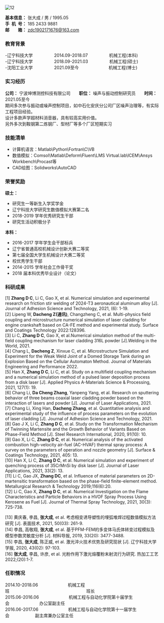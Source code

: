 
![12](https://user-images.githubusercontent.com/62428819/122177026-cbe43600-ceb7-11eb-820d-5790bc7d6075.jpg)

**基本信息：** 张大成 / 男 / 1995.05<br/>
**手&ensp;机&ensp;号：** 185 2433 9881<br/>
**邮&emsp;&emsp;箱：** zdc1902171676@163.com<br/>

<h3>教育背景</h3>

-辽宁科技大学&emsp;&emsp;&emsp;&emsp;&emsp;2014.09-2018.07&emsp;&emsp;&emsp;&emsp;&emsp;机械工程(本科)<br/>
-辽宁科技大学&emsp;&emsp;&emsp;&emsp;&emsp;2018.09-2021.03&emsp;&emsp;&emsp;&emsp;&emsp;机械工程(硕士)<br/>
-沈阳工业大学&emsp;&emsp;&emsp;&emsp;&emsp;2021.09至今&emsp;&emsp;&emsp;&emsp;&emsp;&emsp;&emsp;机械工程(博士)
  
<h3>实习经历</h3>

**公司：** 宁波坤博测控科技有限公司&emsp;&emsp;**职位：** 噪声与振动控制研究员&emsp;&emsp;**时间：** 2021.05至今<br/>
  期间多次参与振动或噪声控制项目，如中石化安庆分公司厂区噪声治理等，有实际工程项目经验。<br/>
  设计多款声学超材料消音器，具有较高实用价值。<br/>
  另外多次到鞍钢第二炼钢厂、型材厂等多个厂区短期实习

<h3>技能清单</h3>

- 计算机语言：Matlab\Python\Fortran\C\VB
- 数值模拟：Comsol\Matlab\Deform\Fluent\LMS Virtual.lab\ICEM\Ansys Workbench\Procast等
- CAD绘图：Solidworks\AutoCAD

<h3>荣誉奖励</h3> 

**硕士：** <br/>

- 研究生一等新生入学奖学金<br/>
- 辽宁科技大学研究生数值模拟大赛第二名 <br/>
- 2018-2019 学年优秀研究生干部<br/>
- 研究生活动积极分子

**本科：** <br/>

- 2016-2017 学年学生会干部标兵<br/>
- 辽宁省普通高校机械设计创新大赛二等奖  <br/>
- 第七届全国大学生机械设计大赛二等奖
- 校优秀学生干部  <br/>
- 2014-2015 学年社会工作骨干奖<br/>
- 2018 届本科优秀毕业设计（论文）<br/>

<h3>科研成果</h3>  

[1]	**Zhang D C**, Li C, Gao X, et al. Numerical simulation and experimental research on friction stir welding of 2024-T3 aeronautical aluminum alloy [J]. Journal of Adhesion Science and Technology, 2021, (6): 1-19.<br/>
[2] Lipeng W, **Dacheng Z(通讯)**, Changzheng C, et al. Multi-physics field coupling and microstructure numerical simulation of laser cladding for engine crankshaft based on CA-FE method and experimental study. Surface and Coatings Technology 2022:128396.<br/>
[3] Li C, **Zhang D C**, Gao X, et al.Numerical simulation method of the multi-field coupling mechanism for laser cladding 316L powder [J].Welding in the World, 2021.<br/>
[4] Chang L, **Dacheng Z**, Xinxue C, et al. Microstructure Simulation and Experiment for the Weak Weld Joint of a Domed Storage Tank during an Explosion Based on the Cellular Automaton Method. Journal of Materials Engineering and Performance 2022.<br/>
[5]	Han X, **Zhang D C**, Li C, et al. Study on a multifield coupling mechanism and a numerical simulation method of a pulsed laser deposition process from a disk laser [J]. Applied Physics A-Materials Science & Processing, 2021, 127(1): 19.<br/>
[6]  Chang Li, **Da Cheng Zhang**, Yanpeng Yang, et al. Research on sputtering behavior of three beams coaxial laser cladding powder based on the interaction of lasers and powder [J]. Journal of Laser Applications, 2021.<br/>
[7] Chang Li, Xing Han, **Dacheng Zhang**, et al. Quantitative analysis and experimental study of the influence of process parameters on the evolution of laser cladding [J]. Journal of Adhesion Science and Technology, 2021.<br/>
[8]	Gao J X, Li C, **Zhang D C**, et al. Study on the Transformation Mechanism of Twinning Martensite and the Growth Behavior of Variants Based on Phase-Field Method [J]. Steel Research International, 2020, 91(10): 10.<br/>
[9]	Gao X, Li C, **Zhang D C**, et al. Numerical analysis of the activated combustion high-velocity air-fuel (AC-HVAF) thermal spray process: A survey on the parameters of operation and nozzle geometry [J]. Surface & Coatings Technology, 2021, 405: 13.<br/>
[10]	Han X, Li C, **Zhang D C**, et al. Numerical simulation and experiment of quenching process of 35CrMnSi by disk laser [J]. Journal of Laser Applications, 2021, 33(2): 13.<br/>
[11] Li C, Gao JX, **Zhang DC**, et al. Influence of material parameters on 2D-martensitic transformation based on the phase-field finite-element method. Metallurgical Research & Technology 2019;116(6):20.<br/>
[12]	Li C, Gao X, **Zhang D C**, et al. Numerical Investigation on the Flame Characteristics and Particle Behaviors in a HVOF Spray Process Using Kerosene as Fuel [J]. Journal of Thermal Spray Technology, 2021, 30(3): 725-738.<br/>

[13] 黄庆春, 李昌, **张大成**, et al. 考虑相变诱导塑性的埋弧堆焊过程数值模拟方法研究 [J]. 表面技术, 2021, 50(03): 261-9.<br/>
[14] 李昌, 高敬翔, **张大成**, et al. 基于PFM-FEM的多变体马氏体转变过程模拟及模型参数灵敏度分析 [J]. 材料导报, 2019, 33(20): 3477-3488.<br/>
[15] 李昌, **张大成**, 陈正威, et al. 激光淬火技术优势及研究现状 [J]. 辽宁科技大学学报, 2020, 43(02): 97-103.<br/>
[16] **张大成**, 李昌, 许彦, et al. 光粉作用下激光熔覆粉末射流行为研究. 热加工工艺 2022;(20):1-7.<br/>


<h3>任职情况</h3>  

2014.10-2018.06&emsp;&emsp;&emsp;&emsp;&emsp;&emsp;&emsp;机械工程班&emsp;&emsp;&emsp;&emsp;&emsp;&emsp;&emsp;&emsp;&emsp;&emsp;&emsp;&emsp;&emsp;&emsp;&emsp;&emsp;&emsp;&emsp;班长<br/>
2015.06-2016.06&emsp;&emsp;&emsp;&emsp;&emsp;&emsp;&emsp;机械工程与自动化学院第十届学生会&emsp;&emsp;&emsp;&emsp;&emsp;&emsp;&emsp;办公室副主任 <br/>
2016.06-2017.06&emsp;&emsp;&emsp;&emsp;&emsp;&emsp;&emsp;机械工程与自动化学院第十一届学生会&emsp;&emsp;&emsp;&emsp;&emsp;&emsp;副主席兼办公室主任
